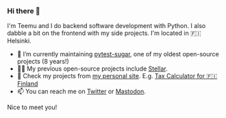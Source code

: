 ### Hi there 👋

I'm Teemu and I do backend software development with Python. I also dabble a bit on the frontend with my side projects. I'm located in 🇫🇮 Helsinki.

- 🔭 I’m currently maintaining [pytest-sugar](https://github.com/Teemu/pytest-sugar), one of my oldest open-source projects (8 years!)
- 👨‍💻 My previous open-source projects include [Stellar]([fastmonkeys/stellar](https://github.com/fastmonkeys/stellar)).
- 💬 Check my projects from [my personal site](https://nuudeli.com/). E.g. [Tax Calculator for 🇫🇮 Finland](https://taxes.nuudeli.com/)
- 📫 You can reach me on [Twitter](https://twitter.com/froball) or [Mastodon](https://mstdn.social/@teemu).

Nice to meet you!
